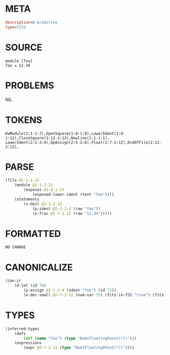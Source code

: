 # META
~~~ini
description=A primitive
type=file
~~~
# SOURCE
~~~roc
module [foo]
foo = 12.34
~~~
# PROBLEMS
NIL
# TOKENS
~~~zig
KwModule(1:1-1:7),OpenSquare(1:8-1:9),LowerIdent(1:9-1:12),CloseSquare(1:12-1:13),Newline(1:1-1:1),
LowerIdent(2:1-2:4),OpAssign(2:5-2:6),Float(2:7-2:12),EndOfFile(2:12-2:12),
~~~
# PARSE
~~~clojure
(file @1-1-2-12
	(module @1-1-1-13
		(exposes @1-8-1-13
			(exposed-lower-ident (text "foo"))))
	(statements
		(s-decl @2-1-2-12
			(p-ident @2-1-2-4 (raw "foo"))
			(e-frac @2-7-2-12 (raw "12.34")))))
~~~
# FORMATTED
~~~roc
NO CHANGE
~~~
# CANONICALIZE
~~~clojure
(can-ir
	(d-let (id 76)
		(p-assign @2-1-2-4 (ident "foo") (id 72))
		(e-dec-small @2-7-2-12 (num-var 75) (fits-in-f32 "true") (fits-in-dec "true") (numerator "1234") (denominator-power-of-ten "2") (value "12.34") (id 75))))
~~~
# TYPES
~~~clojure
(inferred-types
	(defs
		(def (name "foo") (type "Num(FloatingPoint(*))")))
	(expressions
		(expr @2-7-2-12 (type "Num(FloatingPoint(*))"))))
~~~